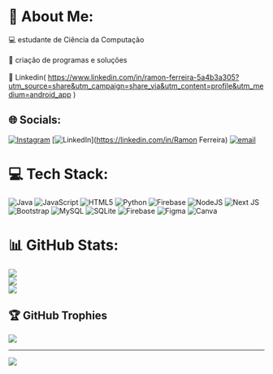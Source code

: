 # 💫 About Me:
💻 estudante de Ciência da Computação<br><br>🧠 criação de programas e soluções<br><br>💼 Linkedin( https://www.linkedin.com/in/ramon-ferreira-5a4b3a305?utm_source=share&utm_campaign=share_via&utm_content=profile&utm_medium=android_app )


## 🌐 Socials:
[![Instagram](https://img.shields.io/badge/Instagram-%23E4405F.svg?logo=Instagram&logoColor=white)](https://instagram.com/ramonfmds) [![LinkedIn](https://img.shields.io/badge/LinkedIn-%230077B5.svg?logo=linkedin&logoColor=white)](https://linkedin.com/in/Ramon Ferreira) [![email](https://img.shields.io/badge/Email-D14836?logo=gmail&logoColor=white)](mailto:ramonferreirams11@gmail.com) 

# 💻 Tech Stack:
![Java](https://img.shields.io/badge/java-%23ED8B00.svg?style=for-the-badge&logo=openjdk&logoColor=white) ![JavaScript](https://img.shields.io/badge/javascript-%23323330.svg?style=for-the-badge&logo=javascript&logoColor=%23F7DF1E) ![HTML5](https://img.shields.io/badge/html5-%23E34F26.svg?style=for-the-badge&logo=html5&logoColor=white) ![Python](https://img.shields.io/badge/python-3670A0?style=for-the-badge&logo=python&logoColor=ffdd54) ![Firebase](https://img.shields.io/badge/firebase-%23039BE5.svg?style=for-the-badge&logo=firebase) ![NodeJS](https://img.shields.io/badge/node.js-6DA55F?style=for-the-badge&logo=node.js&logoColor=white) ![Next JS](https://img.shields.io/badge/Next-black?style=for-the-badge&logo=next.js&logoColor=white) ![Bootstrap](https://img.shields.io/badge/bootstrap-%238511FA.svg?style=for-the-badge&logo=bootstrap&logoColor=white) ![MySQL](https://img.shields.io/badge/mysql-4479A1.svg?style=for-the-badge&logo=mysql&logoColor=white) ![SQLite](https://img.shields.io/badge/sqlite-%2307405e.svg?style=for-the-badge&logo=sqlite&logoColor=white) ![Firebase](https://img.shields.io/badge/firebase-a08021?style=for-the-badge&logo=firebase&logoColor=ffcd34) ![Figma](https://img.shields.io/badge/figma-%23F24E1E.svg?style=for-the-badge&logo=figma&logoColor=white) ![Canva](https://img.shields.io/badge/Canva-%2300C4CC.svg?style=for-the-badge&logo=Canva&logoColor=white)
# 📊 GitHub Stats:
![](https://github-readme-stats.vercel.app/api?username=RamonMp12&theme=dark&hide_border=false&include_all_commits=false&count_private=false)<br/>
![](https://nirzak-streak-stats.vercel.app/?user=RamonMp12&theme=dark&hide_border=false)<br/>
![](https://github-readme-stats.vercel.app/api/top-langs/?username=RamonMp12&theme=dark&hide_border=false&include_all_commits=false&count_private=false&layout=compact)

## 🏆 GitHub Trophies
![](https://github-profile-trophy.vercel.app/?username=RamonMp12&theme=radical&no-frame=false&no-bg=true&margin-w=4)

---
[![](https://visitcount.itsvg.in/api?id=RamonMp12&icon=0&color=0)](https://visitcount.itsvg.in)

<!-- Proudly created with GPRM ( https://gprm.itsvg.in ) -->

